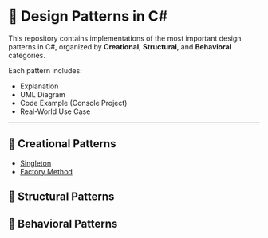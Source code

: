 # 🎯 Design Patterns in C#

This repository contains implementations of the most important design patterns in C#, 
organized by **Creational**, **Structural**, and **Behavioral** categories.

Each pattern includes:
- Explanation
- UML Diagram
- Code Example (Console Project)
- Real-World Use Case

---

## 📌 Creational Patterns
- [Singleton](./Design-Patterns/Singleton)
- [Factory Method](./Design-Patterns/FactoryMethod)

## 📌 Structural Patterns


## 📌 Behavioral Patterns

